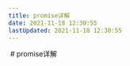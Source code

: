 ```yaml
---
title: promise详解
date: 2021-11-18 12:30:55
lastUpdated: 2021-11-18 12:30:55
---
```


<img src="">
# promise详解
